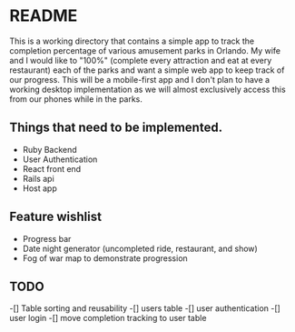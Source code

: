 # README

This is a working directory that contains a simple app to track the completion percentage of various amusement parks in Orlando. My wife and I would like to "100%" (complete every attraction and eat at every restaurant) each of the parks and want a simple web app to keep track of our progress. This will be a mobile-first app and I don't plan to have a working desktop implementation as we will almost exclusively access this from our phones while in the parks. 

## Things that need to be implemented. 

* Ruby Backend
* User Authentication
* React front end
* Rails api
* Host app

## Feature wishlist

* Progress bar
* Date night generator (uncompleted ride, restaurant, and show)
* Fog of war map to demonstrate progression

## TODO
-[] Table sorting and reusability
-[] users table
-[] user authentication
-[] user login
-[] move completion tracking to user table
